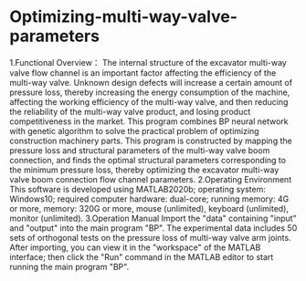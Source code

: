 # Optimizing-multi-way-valve-parameters
1.Functional Overview：
The internal structure of the excavator multi-way valve flow channel is an important factor affecting the efficiency of the multi-way valve. Unknown design defects will increase a certain amount of pressure loss, thereby increasing the energy consumption of the machine, affecting the working efficiency of the multi-way valve, and then reducing the reliability of the multi-way valve product, and losing product competitiveness in the market. This program combines BP neural network with genetic algorithm to solve the practical problem of optimizing construction machinery parts. This program is constructed by mapping the pressure loss and structural parameters of the multi-way valve boom connection, and finds the optimal structural parameters corresponding to the minimum pressure loss, thereby optimizing the excavator multi-way valve boom connection flow channel parameters.
2.Operating Environment
This software is developed using MATLAB2020b; operating system: Windows10; required computer hardware: dual-core; running memory: 4G or more, memory: 320G or more, mouse (unlimited), keyboard (unlimited), monitor (unlimited).
3.Operation Manual
Import the "data" containing "input" and "output" into the main program "BP". The experimental data includes 50 sets of orthogonal tests on the pressure loss of multi-way valve arm joints. After importing, you can view it in the "workspace" of the MATLAB interface; then click the "Run" command in the MATLAB editor to start running the main program "BP".
